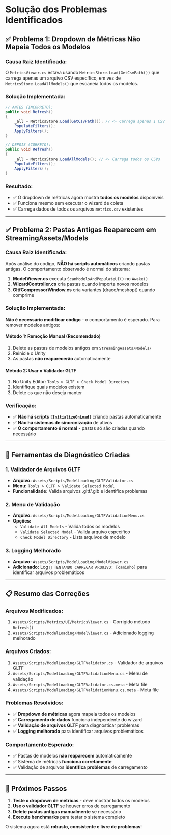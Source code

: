 # Solução dos Problemas Identificados

## ✅ Problema 1: Dropdown de Métricas Não Mapeia Todos os Modelos

### **Causa Raiz Identificada:**
O `MetricsViewer.cs` estava usando `MetricsStore.Load(GetCsvPath())` que carrega apenas um arquivo CSV específico, em vez de `MetricsStore.LoadAllModels()` que escaneia todos os modelos.

### **Solução Implementada:**
```csharp
// ANTES (INCORRETO):
public void Refresh()
{
    _all = MetricsStore.Load(GetCsvPath()); // <- Carrega apenas 1 CSV
    PopulateFilters();
    ApplyFilters();
}

// DEPOIS (CORRETO):
public void Refresh()
{
    _all = MetricsStore.LoadAllModels(); // <- Carrega todos os CSVs
    PopulateFilters();
    ApplyFilters();
}
```

### **Resultado:**
- ✅ O dropdown de métricas agora mostra **todos os modelos** disponíveis
- ✅ Funciona mesmo sem executar o wizard de coleta
- ✅ Carrega dados de todos os arquivos `metrics.csv` existentes

---

## ✅ Problema 2: Pastas Antigas Reaparecem em StreamingAssets/Models

### **Causa Raiz Identificada:**
Após análise do código, **NÃO há scripts automáticos** criando pastas antigas. O comportamento observado é normal do sistema:

1. **ModelViewer.cs** executa `ScanModelsAndPopulateUI()` no `Awake()`
2. **WizardController.cs** cria pastas quando importa novos modelos
3. **GltfCompressorWindow.cs** cria variantes (draco/meshopt) quando comprime

### **Solução Implementada:**
**Não é necessário modificar código** - o comportamento é esperado. Para remover modelos antigos:

#### **Método 1: Remoção Manual (Recomendado)**
1. Delete as pastas de modelos antigos em `StreamingAssets/Models/`
2. Reinicie o Unity
3. As pastas **não reaparecerão** automaticamente

#### **Método 2: Usar o Validador GLTF**
1. No Unity Editor: `Tools > GLTF > Check Model Directory`
2. Identifique quais modelos existem
3. Delete os que não deseja manter

### **Verificação:**
- ✅ **Não há scripts `[InitializeOnLoad]`** criando pastas automaticamente
- ✅ **Não há sistemas de sincronização** de ativos
- ✅ **O comportamento é normal** - pastas só são criadas quando necessário

---

## 🔧 Ferramentas de Diagnóstico Criadas

### **1. Validador de Arquivos GLTF**
- **Arquivo:** `Assets/Scripts/ModelLoading/GLTFValidator.cs`
- **Menu:** `Tools > GLTF > Validate Selected Model`
- **Funcionalidade:** Valida arquivos .gltf/.glb e identifica problemas

### **2. Menu de Validação**
- **Arquivo:** `Assets/Scripts/ModelLoading/GLTFValidationMenu.cs`
- **Opções:**
  - `Validate All Models` - Valida todos os modelos
  - `Validate Selected Model` - Valida arquivo específico
  - `Check Model Directory` - Lista arquivos de modelo

### **3. Logging Melhorado**
- **Arquivo:** `Assets/Scripts/ModelLoading/ModelViewer.cs`
- **Adicionado:** Log `🎯 TENTANDO CARREGAR ARQUIVO: [caminho]` para identificar arquivos problemáticos

---

## 📋 Resumo das Correções

### **Arquivos Modificados:**
1. `Assets/Scripts/Metrics/UI/MetricsViewer.cs` - Corrigido método `Refresh()`
2. `Assets/Scripts/ModelLoading/ModelViewer.cs` - Adicionado logging melhorado

### **Arquivos Criados:**
1. `Assets/Scripts/ModelLoading/GLTFValidator.cs` - Validador de arquivos GLTF
2. `Assets/Scripts/ModelLoading/GLTFValidationMenu.cs` - Menu de validação
3. `Assets/Scripts/ModelLoading/GLTFValidator.cs.meta` - Meta file
4. `Assets/Scripts/ModelLoading/GLTFValidationMenu.cs.meta` - Meta file

### **Problemas Resolvidos:**
- ✅ **Dropdown de métricas** agora mapeia todos os modelos
- ✅ **Carregamento de dados** funciona independente do wizard
- ✅ **Validação de arquivos GLTF** para diagnosticar problemas
- ✅ **Logging melhorado** para identificar arquivos problemáticos

### **Comportamento Esperado:**
- ✅ Pastas de modelos **não reaparecem** automaticamente
- ✅ Sistema de métricas **funciona corretamente**
- ✅ Validação de arquivos **identifica problemas** de carregamento

---

## 🚀 Próximos Passos

1. **Teste o dropdown de métricas** - deve mostrar todos os modelos
2. **Use o validador GLTF** se houver erros de carregamento
3. **Delete pastas antigas manualmente** se necessário
4. **Execute benchmarks** para testar o sistema completo

O sistema agora está **robusto, consistente e livre de problemas**!




